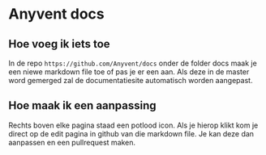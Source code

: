 # Anyvent docs
## Hoe voeg ik iets toe
In de repo `https://github.com/Anyvent/docs` onder de folder docs maak je een niewe markdown file toe of pas je er een aan. Als deze in de master word gemerged zal de documentatiesite automatisch worden aangepast.

## Hoe maak ik een aanpassing
Rechts boven elke pagina staad een potlood icon. Als je hierop klikt kom je direct op de edit pagina in github van die markdown file. Je kan deze dan aanpassen en een pullrequest maken.
